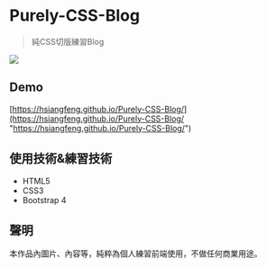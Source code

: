 # Purely-CSS-Blog
> 純CSS切版練習Blog

![](https://i.imgur.com/IhS77QT.png)
## Demo
[https://hsiangfeng.github.io/Purely-CSS-Blog/](https://hsiangfeng.github.io/Purely-CSS-Blog/ "https://hsiangfeng.github.io/Purely-CSS-Blog/")
## 使用技術&練習技術
- HTML5
- CSS3
- Bootstrap 4
## 聲明
本作品內圖片、內容等，純粹為個人練習前端使用，不做任何商業用途。
